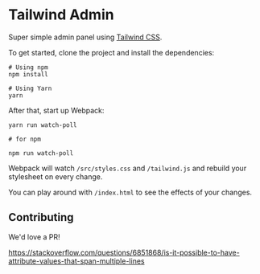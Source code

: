 # Tailwind Admin

Super simple admin panel using [Tailwind CSS](https://tailwindcss.com).

To get started, clone the project and install the dependencies:

```
# Using npm
npm install

# Using Yarn
yarn
```

After that, start up Webpack:

```
yarn run watch-poll

# for npm

npm run watch-poll
```

Webpack will watch `/src/styles.css` and `/tailwind.js` and rebuild your stylesheet on every change.

You can play around with `/index.html` to see the effects of your changes.

## Contributing

We'd love a PR!

https://stackoverflow.com/questions/6851868/is-it-possible-to-have-attribute-values-that-span-multiple-lines
